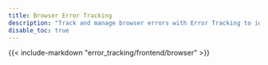 ```yaml
---
title: Browser Error Tracking
description: "Track and manage browser errors with Error Tracking to identify, prioritize, and resolve frontend issues affecting user experience."
disable_toc: true
---
```


{{< include-markdown "error_tracking/frontend/browser" >}}